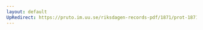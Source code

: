 ```yaml
---
layout: default
UpRedirect: https://pruto.im.uu.se/riksdagen-records-pdf/1871/prot-1871--ak--405/prot-1871--ak--405_043.pdf
---
```

